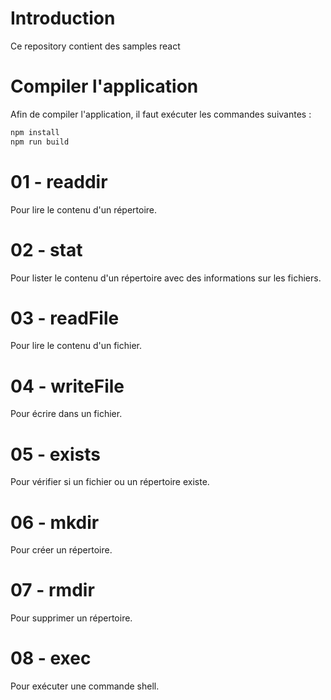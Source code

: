 # Introduction

Ce repository contient des samples react

# Compiler l'application

Afin de compiler l'application, il faut exécuter les commandes suivantes :

```bash
npm install
npm run build
```

# 01 - readdir

Pour lire le contenu d'un répertoire.

# 02 - stat

Pour lister le contenu d'un répertoire avec des informations sur les fichiers.

# 03 - readFile

Pour lire le contenu d'un fichier.

# 04 - writeFile

Pour écrire dans un fichier.

# 05 - exists

Pour vérifier si un fichier ou un répertoire existe.

# 06 - mkdir

Pour créer un répertoire.

# 07 - rmdir

Pour supprimer un répertoire.

# 08 - exec

Pour exécuter une commande shell.
